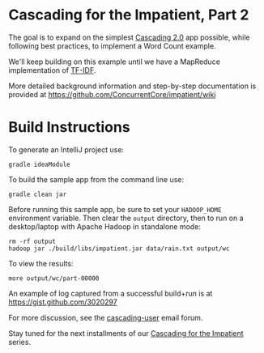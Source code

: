 Cascading for the Impatient, Part 2
===================================
The goal is to expand on the simplest [Cascading 2.0](http://www.cascading.org/) app possible, while following best practices, to implement a Word Count example.

We'll keep building on this example until we have a MapReduce implementation of [TF-IDF](http://en.wikipedia.org/wiki/Tf*idf).

More detailed background information and step-by-step documentation is provided at https://github.com/ConcurrentCore/impatient/wiki

Build Instructions
==================
To generate an IntelliJ project use:

    gradle ideaModule

To build the sample app from the command line use:

    gradle clean jar

Before running this sample app, be sure to set your `HADOOP_HOME` environment variable. Then clear the `output` directory, then to run on a desktop/laptop with Apache Hadoop in standalone mode:

    rm -rf output
    hadoop jar ./build/libs/impatient.jar data/rain.txt output/wc

To view the results:

    more output/wc/part-00000

An example of log captured from a successful build+run is at https://gist.github.com/3020297

For more discussion, see the [cascading-user](https://groups.google.com/forum/?fromgroups#!forum/cascading-user) email forum.

Stay tuned for the next installments of our [Cascading for the Impatient](http://www.cascading.org/category/impatient/) series.
